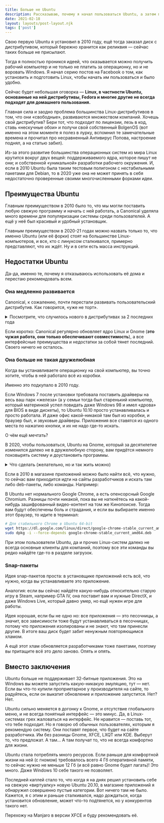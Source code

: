 ```yaml
---
title: Больше не Ubuntu
description: Рассказываю, почему я начал пользоваться Ubuntu, а затем перестал
date: 2021-02-18
layout: layouts/post-layout.njk
tags: ['post']
---
```


Свою первую Ubuntu я установил в 2010 году, ещё тогда заказал диск с дистрибутивом, который бережно хранится как реликвия — сейчас таких больше не присылают.

Тогда я полностью проникся идеей, что оказывается можно получить рабочий компьютер и не только не платить за операционку, но и не воровать Windows. Я начал серию постов на Facebook о том, как установить и подготовить Linux, чтобы начать им пользоваться и было удобно.

Сейчас будет небольшая оговорка — **Linux, в частности Ubuntu, основанные на ней дистрибутивы, Fedora и многие другие не всегда подходят для домашнего пользования.**

Главная сила и заодно проблема большинства Linux-дистрибутивов в том, что они «свободные», развиваются множеством компаний. Хочешь свой дистрибутив? Бери тот, что подходит по лицензии, лезь в код, ставь «нескучные обои» и получи свой собственный BolgenOS (вот именно на этом моменте я полез в лурку, вспомнил те замечательные времена и прочитал про несравненный Антивирус Попова, настроение поднял, а на статью забил).

Из-за этого развитие большинства операционных систем из мира Linux крутится вокруг двух вещей: поддерживаемого ядра, которое пишут не они; и собственной «уникальной» разработки рабочего окружения. И, если в 2010 Ubuntu была таким тестовым полигоном с нестабильными пакетами для Debian, то в 2020 уже она не может принять в себя недостаточно проверенные своими многочисленными форками идеи.

## Преимущества Ubuntu

Главным преимуществом в 2010 было то, что мы могли поставить любую свежую программу и начать с ней работать, а Canonical уделяла много времени для популяризации системы среди пользователей. А ещё у неё был красивый и удобный установщик.

Главным преимуществом в 2020-21 годах можно назвать только то, что именно Ubuntu (или её форки) стоят на большинстве Linux-компьютеров, и все, кто с линуксом сталкивался, примерно представляют, что их ждёт. Ну и в сети есть масса инструкций.

## Недостатки Ubuntu

Да-да, именно те, почему я отказываюсь использовать её дома и перестаю рекомендовать всем.

### Она медленно развивается

Canonical, к сожалению, почти перестали развивать пользовательский дистрибутив. Как говорится, «уже не торт».

<details>
  <summary>Посмотрите, что случилось нового в дистрибутивах за 2 последних года</summary>

**19.04 Disco Dingo**

- Ядро Linux 5.0
- Обновили Gnome до 3.32
- Новые обои
- Большее количество приложений поддерживают тему Yaru

**19.10 Eoan Ermine**

- Gnome 3.34
- Иконки подключаемых дисков корректно в Доке отображаются
- В ISO-образ включили драйвера NVIDIA
- Частичная поддержка ZFS
- *Частичный отказ от 32-битных приложений*
- Новые обои

**20.04 Focal Fossa**

- Ядро Linux 5.4
- Gnome 3.36
- Улучшили поддержку ZFS
- Новая (тёмная) тема оформления для Yaru
- Приложение Amazon удалили

**20.10 Groovy Gorilla**

- Ядро Linux 5.8
- Gnome 3.38
- Появилась поддержка Active Directory
- Изменили пакетный фильтр IPTables на Nftables (тут даже Debian 10 Buster обошёл)
- Поддержка Raspberry Pi 4
- Новые обои
  
</details>

   

Если коротко: Canonical регулярно обновляет ядро Linux и Gnome (**это чужая работа, они только обеспечивают совместимость**), а все интерфейсные преимущества и недостатки за собой тянет последний. Своего ничего не осталось.

### Она больше не такая дружелюбная

Когда вы устанавливаете операционку на свой компьютер, вы точно хотите, чтобы в ней работало всё из коробки.

Именно это подкупало в 2010 году.

Если Windows 7 после установки требовала поставить драйверы на весь ваш парк «железа» (а у семьи тогда был старенький компьютер, который материнкой успел повидать даже Windows 98 и имел «дрова» для BIOS в виде дискеты), то Ubuntu 10.10 просто устанавливалась и просто работала. И даже офис какой-никакой там был из коробки, и браузер был, и звуковые драйверы. Приложения все ставятся из одного места по нажатию кнопки, и их не надо где-то искать.

О чём ещё мечтать?

В 2020, чтобы пользоваться, Ubuntu на Gnome, который за десятилетие изменился далеко не в дружелюбную сторону, вам придётся немного поковырять систему и доустановить программы.

<details>
  <summary>Что сделать (желательно, но и так жить можно)</summary>

Для удобства пометил обязательные пункты цифрами, а опциональные точками.

1. В магазине приложений найдите Gnome Tweaks и dconf Editor. Установите их.
    - В Gnome Tweaks в расширениях можно убрать с рабочего стола корзину и папку пользователя. Без приложения этого сделать нельзя.
    - В Gnome Tweaks можно нормально переключать темы, они не будут отваливаться после выхода из настроек.
2. В Gnome Tweaks идёте в настройки Клавиатуры и мыши, ищете там Дополнительные опции, Переключение на другой язык ввода, выберите нужный вам пункт. 

    Проблема заключается в том, что без этого приложения вы не сможете настроить изменение раскладки на `Shift` + `Alt` или `Shift` + `Ctrl`, а так и будете сидеть на `Windows(super)` + `Пробел`.

3. В dconf Editor переходите в папку `/org/gnome/shell/extentions/dash-to-dock` там используете переключатели show-apps-at-top, чтобы передвинуть кнопку главного меню вверх (если панель слева) или налево (если панель внизу, как на маках). Дополнительно включаете переключатель на show-trash, это добавит корзину в панель справа, чтобы вернуть корзину на панель, если вы убрали её с рабочего стола.

</details>

Если в 2010 в магазине приложений можно было найти всё, что нужно, то сейчас вам приходится идти на сайты разработчиков и искать там либо deb-пакеты, либо команды. Например:

В Ubuntu нет нормального Google Chrome, а есть опенсорсный Google Chromium. Разницы почти никакой, пока вы не наткнётесь на какой-нибудь зашифрованный видео-контент на том же Кинопоиске. Тогда вам будут обеспечены боль и страдания, и если вы выбираете именно этот браузер, то идите в терминал:

```bash
# Для стабильного Chrome в Ubuntu 64-bit
wget https://dl.google.com/linux/direct/google-chrome-stable_current_amd64.deb
sudo dpkg -i --force-depends google-chrome-stable_current_amd64.deb
```

При этом пользователи Ubuntu, да и прочих Linux-систем далеко не всегда основные клиенты для компаний, поэтому все эти команды вы редко найдёте где-то в разделе загрузок.

### Snap-пакеты

Идея snap-пакетов проста: в установщике приложений есть всё, что нужно, когда вы устанавливаете это приложение.

Аналогия: если вы сейчас найдёте какую-нибудь относительно старую игру в Steam, например GTA IV, она поставит вам и нужные DirectX, и даже Windows Live, который давно умер, но ещё нужен игре для работы.

Идея хорошая, если бы не одно но: все приложения — это песочницы, а значит, все зависимости тоже будут устанавливаться в песочницах, потому что приложения изолированы и не знают, что там принесли другие. В итоге ваш диск будет забит ненужным повторяющимся хламом.

А ещё этот хлам обновляется разработчиками тоже пакетами, поэтому вы притащите всё это дело заново. Опять и опять.

## Вместо заключения

Ubuntu больше не поддерживает 32-битные приложения. Это на Windows вы можете запустить какую-никакую эмуляцию, тут — нет. Если вы что-то купили проприетарное у производителя на сайте, то радуйтесь, если он выкатит обновление и приложение запустится. Нет? Нет.

Ubuntu сильно меняется в догонку к Gnome, и отсутствие глобального меню, и не всегда понятный интерфейс — это минус. Да, в Linux-системах грех жаловаться на интерфейс. Не нравится — поставь тот, что тебе подходит. Но я говорю об обычных пользователях, которым я рекомендую систему. Они поставят первое, что будет на сайте разработчика. Им без разницы Gnome, XFCE, LXQT или KDE. Выберут то, что предложат. А там... А там получат то, что не всегда комфортно для жизни.

Ubuntu стала потреблять много ресурсов. Если раньше для комфортной жизни на ней (с гномом) требовалось всего 4 Гб оперативной памяти, то сейчас нужно не меньше 12 Гб (и всё равно Gnome будет лагать)! Это много. Даже Windows 10 себе такого не позволяет.

Последней каплей стало то, что когда я на днях решил установить себе на свежую «виртуалку» новую Ubuntu 20.10, в магазине приложений я обнаружил совершенно пустые категории. Вот ничего там не было. Кажется, я с этим и раньше сталкивался, надо дождаться, когда установится обновление, может что-то подтянется, но у конкурентов такого нет.

Перехожу на Manjaro в версии XFCE и буду рекомендовать её.
